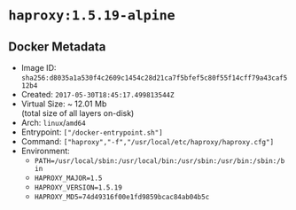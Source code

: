 # `haproxy:1.5.19-alpine`

## Docker Metadata

- Image ID: `sha256:d8035a1a530f4c2609c1454c28d21ca7f5bfef5c80f55f14cff79a43caf512b4`
- Created: `2017-05-30T18:45:17.499813544Z`
- Virtual Size: ~ 12.01 Mb  
  (total size of all layers on-disk)
- Arch: `linux`/`amd64`
- Entrypoint: `["/docker-entrypoint.sh"]`
- Command: `["haproxy","-f","/usr/local/etc/haproxy/haproxy.cfg"]`
- Environment:
  - `PATH=/usr/local/sbin:/usr/local/bin:/usr/sbin:/usr/bin:/sbin:/bin`
  - `HAPROXY_MAJOR=1.5`
  - `HAPROXY_VERSION=1.5.19`
  - `HAPROXY_MD5=74d49316f00e1fd9859bcac84ab04b5c`
